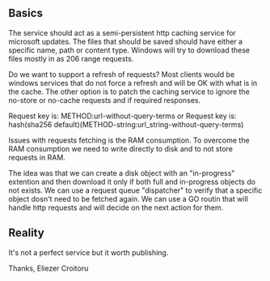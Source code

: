 ## Basics

The service should act as a semi-persistent http caching service for microsoft updates.
The files that should be saved should have either a specific name, path or content type.
Windows will try to download these files mostly in as 206 range requests.

Do we want to support a refresh of requests?
Most clients would be windows services that do not force a refresh and will be OK with what is in the cache.
The other option is to patch the caching service to ignore the no-store or no-cache requests and if required responses.

Request key is: METHOD:url-without-query-terms
or
Request key is: hash(sha256 default)(METHOD-string:url_string-without-query-terms)

Issues with requests fetching is the RAM consumption.
To overcome the RAM consumption we need to write directly to disk and to not store requests in RAM.

The idea was that we can create a disk object with an "in-progress" extention and then download it only if both full and in-progress objects do not exists.
We can use a request queue "dispatcher" to verify that a specific object dosn't need to be fetched again.
We can use a GO routin that will handle http requests and will decide on the next action for them.

## Reality
It's not a perfect service but it worth publishing.

Thanks,
Eliezer Croitoru

